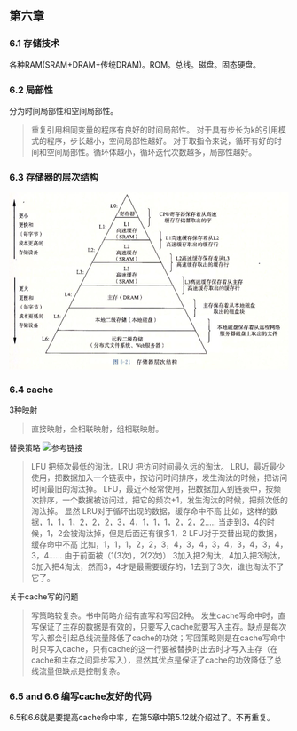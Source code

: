 ## 第六章
### 6.1 存储技术
各种RAM(SRAM+DRAM+传统DRAM)。ROM。总线。磁盘。固态硬盘。
### 6.2 局部性
分为时间局部性和空间局部性。
>重复引用相同变量的程序有良好的时间局部性。
对于具有步长为k的引用模式的程序，步长越小，空间局部性越好。
对于取指令来说，循环有好的时间和空间局部性。循环体越小，循环迭代次数越多，局部性越好。
### 6.3 存储器的层次结构
![](https://github.com/ABHCYL/Learn-Csapp/blob/main/%E7%AC%AC6%E7%AB%A0/6.1.png)
### 6.4 cache
3种映射
>直接映射，全相联映射，组相联映射。

替换策略
![参考链接](https://www.jianshu.com/p/1f8e36285539)
>LFU 把频次最低的淘汰。LRU 把访问时间最久远的淘汰。
LRU，最近最少使用，把数据加入一个链表中，按访问时间排序，发生淘汰的时候，把访问时间最旧的淘汰掉。
LFU，最近不经常使用，把数据加入到链表中，按频次排序，一个数据被访问过，把它的频次+1，发生淘汰的时候，把频次低的淘汰掉。
显然
LRU对于循环出现的数据，缓存命中不高
比如，这样的数据，1，1，1，2，2，2，3，4，1，1，1，2，2，2.....
当走到3，4的时候，1，2会被淘汰掉，但是后面还有很多1，2
LFU对于交替出现的数据，缓存命中不高
比如，1，1，1，2，2，3，4，3，4，3，4，3，4，3，4，3，4......
由于前面被（1(3次)，2(2次)）
3加入把2淘汰，4加入把3淘汰，3加入把4淘汰，然而3，4才是最需要缓存的，1去到了3次，谁也淘汰不了它了。

关于cache写的问题
>写策略较复杂。书中简略介绍有直写和写回2种。
发生cache写命中时，直写保证了主存的数据是有效的，只要写入cache就要写入主存。缺点是每次写入都会引起总线流量降低了cache的功效；写回策略则是在cache写命中时只写入cache，只有cache的这一行要被替换时出去时才写入主存（在cache和主存之间异步写入），显然其优点是保证了cache的功效降低了总线流量但缺点是控制复杂。
### 6.5 and 6.6 编写cache友好的代码
6.5和6.6就是要提高cache命中率，在第5章中第5.12就介绍过了。不再重复。
